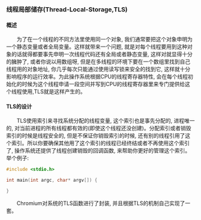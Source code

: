 ### 线程局部储存(Thread-Local-Storage,TLS)  
#### 概述  
&emsp;&emsp;为了在一个线程的不同方法里使用同一个对象, 我们通常要把这个对象申明为一个静态变量或者全局变量。这样就带来一个问题, 就是对每个线程要用到这种对象的话就得都要事先申明一次线程代码还有全局或者静态变量, 这样对就显得十分的臃肿了, 或者你说以用数组呀, 但是在多线程的环境下要在一个数组里找到自己线程用的对象地址, 你几乎每次只能通过使用读写锁来安全的找到它, 这样就十分影响程序的运行效率。为此操作系统根据CPU的线程寄存器特性, 会在每个线程初始化的时候为这个线程申请一段空间并写到CPU的线程寄存器里来专门提供给这个线程使用,TLS就是这样产生的。  
#### TLS的设计  
&emsp;&emsp;TLS使用索引来寻找系统分配的线程变量, 这个索引也是事先分配的, 进程唯一的, 对当前进程的所有线程都有效的(即使这个线程还没创建)。分配索引或者销毁索引的时候是线程安全的, 但是不保证你销毁索引的时候, 还有别的线程引用了这个索引。所以你要确保其他用了这个索引的线程已经终结或者不再使用这个索引了, 操作系统还提供了线程创建销毁的回调函数, 来帮助你更好的管理这个索引。举个例子:  
```c++
#include <stdio.h>

int main(int argc, char* argv[]) {

}
```

&emsp;&emsp;Chromium对系统的TLS函数进行了封装, 并且根据TLS的机制自己实现了一套。
